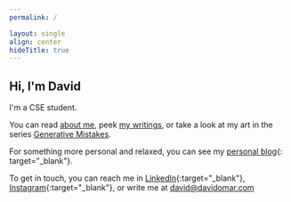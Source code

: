 ```yaml
---
permalink: /

layout: single
align: center
hideTitle: true
---
```


## Hi, I'm David

I'm a CSE student.

You can read [about me](./about), peek [my writings](./writings), or take a look at my art in the series [Generative Mistakes](./generative-mistakes).

For something more personal and relaxed, you can see my [personal blog](https://blog.davidomar.com){: target="_blank"}.

To get in touch, you can reach me in [LinkedIn](https://www.linkedin.com/in/davidomarfch/){:target="_blank"}, [Instagram](https://www.instagram.com/__dvorff/){:target="_blank"}, or write me at [david@davidomar.com](mailto:david@davidomar.com)